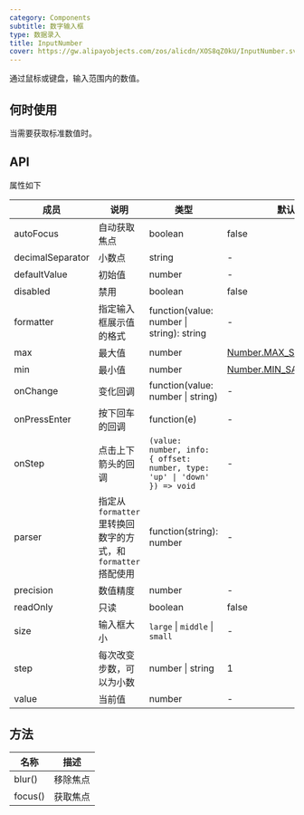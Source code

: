 ```yaml
---
category: Components
subtitle: 数字输入框
type: 数据录入
title: InputNumber
cover: https://gw.alipayobjects.com/zos/alicdn/XOS8qZ0kU/InputNumber.svg
---
```


通过鼠标或键盘，输入范围内的数值。

## 何时使用

当需要获取标准数值时。

## API

属性如下

| 成员 | 说明 | 类型 | 默认值 | 版本 |
| --- | --- | --- | --- | --- |
| autoFocus | 自动获取焦点 | boolean | false | - |
| decimalSeparator | 小数点 | string | - | - |
| defaultValue | 初始值 | number | - | - |
| disabled | 禁用 | boolean | false | - |
| formatter | 指定输入框展示值的格式 | function(value: number \| string): string | - | - |
| max | 最大值 | number | [Number.MAX_SAFE_INTEGER](https://developer.mozilla.org/zh-CN/docs/Web/JavaScript/Reference/Global_Objects/Number/MAX_SAFE_INTEGER) | - |
| min | 最小值 | number | [Number.MIN_SAFE_INTEGER](https://developer.mozilla.org/zh-CN/docs/Web/JavaScript/Reference/Global_Objects/Number/MIN_SAFE_INTEGER) | - |
| onChange | 变化回调 | function(value: number \| string) | - | - |
| onPressEnter | 按下回车的回调 | function(e) | - | - |
| onStep | 点击上下箭头的回调 | `(value: number, info: { offset: number, type: 'up' \| 'down' }) => void` | - | 4.7.0 |
| parser | 指定从 `formatter` 里转换回数字的方式，和 `formatter` 搭配使用 | function(string): number | - | - |
| precision | 数值精度 | number | - | - |
| readOnly | 只读 | boolean | false | - |
| size | 输入框大小 | `large` \| `middle` \| `small` | - | - |
| step | 每次改变步数，可以为小数 | number \| string | 1 | - |
| value | 当前值 | number | - | - |

## 方法

| 名称 | 描述 |
| --- | --- |
| blur() | 移除焦点 |
| focus() | 获取焦点 |
